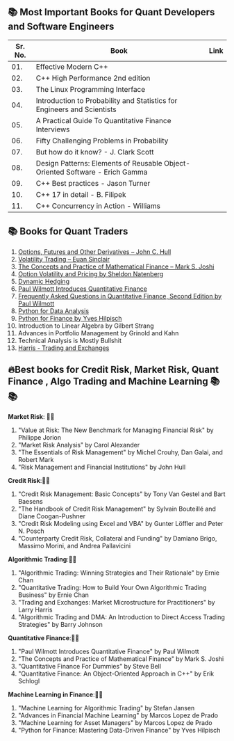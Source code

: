## 📚 Most Important Books for Quant Developers and Software Engineers


| Sr. No. | Book | Link |
| --------|------|-----|
| 01. | Effective Modern C++ |
| 02. | C++ High Performance 2nd edition |
| 03. | The Linux Programming Interface |
| 04. | Introduction to Probability and Statistics for Engineers and Scientists |
| 05. | A Practical Guide To Quantitative Finance Interviews |
| 06. | Fifty Challenging Problems in Probability |
| 07. | But how do it know?  - J. Clark Scott |
| 08. | Design Patterns:  Elements of Reusable Object-Oriented Software - Erich Gamma |
| 09. | C++ Best practices - Jason Turner |
| 10. | C++ 17 in detail - B. Filipek |
| 11. | C++ Concurrency in Action - Williams |  

## 📚 Books for Quant Traders 

1. [Options, Futures and Other Derivatives – John C. Hull](http://lib.ysu.am/disciplines_bk/2b66030e0dd4c77b2bda437f6c1e5e66.pdf)
2. [Volatility Trading – Euan Sinclair](https://knowen-production.s3.amazonaws.com/uploads/attachment/file/2167/Volatility%2BTrading%2B-%2BEuan%2BSinclair.pdf)
3. [The Concepts and Practice of Mathematical Finance – Mark S. Joshi](https://ia601604.us.archive.org/20/items/quant_books/Concepts%20_%20Practice%20of%20Mathematical%20Finance%20-%20M.%20S.%20Joshi.pdf)
4. [Option Volatility and Pricing by Sheldon Natenberg](https://tfal.in/wp-content/uploads/2023/09/Option-Volatility-and-Pricing_-Advanced-Trading-Strategies-and-Techniques-PDFDrive-.pdf)
5. [Dynamic Hedging](_http://docs.finance.free.fr/Options/Dynamic_Hedging-Taleb.pdf)
6. [Paul Wilmott Introduces Quantitative Finance](http://ndl.ethernet.edu.et/bitstream/123456789/26868/1/114.Wilmott%2C%20Paul.pdf)
7. [Frequently Asked Questions in Quantitative Finance, Second Edition by Paul Wilmott]()
8. [Python for Data Analysis]()
9. [Python for Finance by Yves Hilpisch](https://www.sea-stat.com/wp-content/uploads/2021/05/Yves-Hilpisch-Python-for-Finance_-Mastering-Data-Driven-Finance-Book-OReilly-2018.pdf)
10. Introduction to Linear Algebra by Gilbert Strang
11. Advances in Portfolio Management by Grinold and Kahn
12. Technical Analysis is Mostly Bullshit
13. [Harris - Trading and Exchanges](https://www.acsu.buffalo.edu/~keechung/MGF743/Readings/Trading-Exchanges-Market-Microstructure-Practitioners%20Draft%20Copy.pdf)


## 🔥Best books for Credit Risk, Market Risk, Quant Finance , Algo Trading and Machine Learning 📚📚

**Market Risk**: 🎯🎯
1. "Value at Risk: The New Benchmark for Managing Financial Risk" by Philippe Jorion
2. "Market Risk Analysis" by Carol Alexander
3. "The Essentials of Risk Management" by Michel Crouhy, Dan Galai, and Robert Mark
4. "Risk Management and Financial Institutions" by John Hull

**Credit Risk**:🎯🎯
1. "Credit Risk Management: Basic Concepts" by Tony Van Gestel and Bart Baesens
2. "The Handbook of Credit Risk Management" by Sylvain Bouteillé and Diane Coogan-Pushner
3. "Credit Risk Modeling using Excel and VBA" by Gunter Löffler and Peter N. Posch
4. "Counterparty Credit Risk, Collateral and Funding" by Damiano Brigo, Massimo Morini, and Andrea Pallavicini

**Algorithmic Trading**:🎯🎯
1. "Algorithmic Trading: Winning Strategies and Their Rationale" by Ernie Chan
2. "Quantitative Trading: How to Build Your Own Algorithmic Trading Business" by Ernie Chan
3. "Trading and Exchanges: Market Microstructure for Practitioners" by Larry Harris
4. "Algorithmic Trading and DMA: An Introduction to Direct Access Trading Strategies" by Barry Johnson

**Quantitative Finance**:🎯🎯
1. "Paul Wilmott Introduces Quantitative Finance" by Paul Wilmott
2. "The Concepts and Practice of Mathematical Finance" by Mark S. Joshi
3. "Quantitative Finance For Dummies" by Steve Bell
4. "Quantitative Finance: An Object-Oriented Approach in C++" by Erik Schlogl

**Machine Learning in Finance**:🎯🎯
1. "Machine Learning for Algorithmic Trading" by Stefan Jansen
2. "Advances in Financial Machine Learning" by Marcos Lopez de Prado
3. "Machine Learning for Asset Managers" by Marcos Lopez de Prado
4. "Python for Finance: Mastering Data-Driven Finance" by Yves Hilpisch
